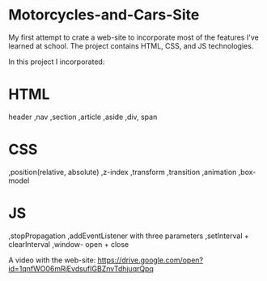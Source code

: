 # Motorcycles-and-Cars-Site
My first attempt to crate a web-site to incorporate most of the features I've learned at school. The project contains HTML, CSS, and JS 
technologies.

In this project I incorporated:
# HTML
header
,nav
,section
,article 
,aside
,div, span

# CSS
,position(relative, absolute)
,z-index
,transform
,transition
,animation
,box-model

# JS
,stopPropagation
,addEventListener with three parameters
,setInterval + clearInterval
,window- open + close

A video with the web-site: https://drive.google.com/open?id=1qnfWO06mRjEvdsufIGBZnvTdhjuqrQpq
